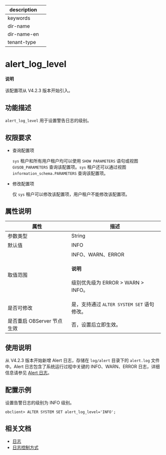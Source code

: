 |description||
|---|---|
|keywords||
|dir-name||
|dir-name-en||
|tenant-type||

# alert_log_level

<main id="notice" type='explain'>
  <h4>说明</h4>
  <p>该配置项从 V4.2.3 版本开始引入。</p>
</main>

## 功能描述

`alert_log_level` 用于设置警告日志的级别。

## 权限要求

* 查询配置项

  `sys` 租户和所有用户租户均可以使用 `SHOW PARAMETERS` 语句或视图 `GV$OB_PARAMETERS` 查询该配置项。`sys` 租户还可以通过视图 `information_schema.PARAMETERS` 查询该配置项。

* 修改配置项

  仅 `sys` 租户可以修改该配置项，用户租户不能修改该配置项。

## 属性说明

| **属性** | **描述** |
| -------- | -------- |
| 参数类型   | String |
| 默认值     | INFO |
| 取值范围   |INFO、WARN、ERROR<main id="notice" type='explain'><h4>说明</h4><p>级别优先级为 ERROR > WARN > INFO。</p></main> |
| 是否可修改 | 是，支持通过 `ALTER SYSTEM SET` 语句修改。|
| 是否重启 OBServer 节点生效 | 否，设置后立即生效。  |

## 使用说明

从 V4.2.3 版本开始新增 Alert 日志，存储在 `log/alert` 目录下的 `alert.log` 文件中。Alert 日志包含了系统运行过程中关键的 INFO、WARN、ERROR 日志，详细信息请参见 [Alert 日志](../../../../600.manage/800.logging/550.alert-log.md)。

## 配置示例

设置告警日志的级别为 INFO 级别。

```shell
obclient> ALTER SYSTEM SET alert_log_level='INFO';
```

## 相关文档

* [日志](../../../../700.reference/100.oceanbase-database-concepts/1200.observer-node-architecture/400.log.md)
* [日志控制方式](../../../../600.manage/800.logging/400.log-control.md)
